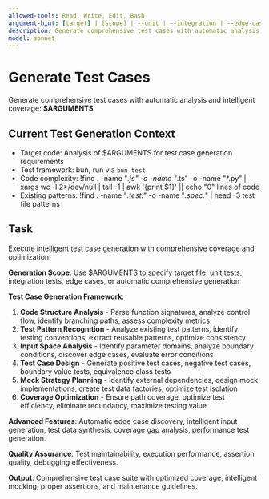 ```yaml
---
allowed-tools: Read, Write, Edit, Bash
argument-hint: [target] | [scope] | --unit | --integration | --edge-cases | --automatic
description: Generate comprehensive test cases with automatic analysis and coverage optimization
model: sonnet
---
```


# Generate Test Cases

Generate comprehensive test cases with automatic analysis and intelligent coverage: **$ARGUMENTS**

## Current Test Generation Context

- Target code: Analysis of $ARGUMENTS for test case generation requirements
- Test framework: bun, run via `bun test`
- Code complexity: !find . -name "*.js" -o -name "*.ts" -o -name "*.py" | xargs wc -l 2>/dev/null | tail -1 | awk '{print $1}' || echo "0" lines of code
- Existing patterns: !find . -name "*.test.*" -o -name "*.spec.*" | head -3 test file patterns

## Task

Execute intelligent test case generation with comprehensive coverage and optimization:

**Generation Scope**: Use $ARGUMENTS to specify target file, unit tests, integration tests, edge cases, or automatic comprehensive generation

**Test Case Generation Framework**:
1. **Code Structure Analysis** - Parse function signatures, analyze control flow, identify branching paths, assess complexity metrics
2. **Test Pattern Recognition** - Analyze existing test patterns, identify testing conventions, extract reusable patterns, optimize consistency
3. **Input Space Analysis** - Identify parameter domains, analyze boundary conditions, discover edge cases, evaluate error conditions
4. **Test Case Design** - Generate positive test cases, negative test cases, boundary value tests, equivalence class tests
5. **Mock Strategy Planning** - Identify external dependencies, design mock implementations, create test data factories, optimize test isolation
6. **Coverage Optimization** - Ensure path coverage, optimize test efficiency, eliminate redundancy, maximize testing value

**Advanced Features**: Automatic edge case discovery, intelligent input generation, test data synthesis, coverage gap analysis, performance test generation.

**Quality Assurance**: Test maintainability, execution performance, assertion quality, debugging effectiveness.

**Output**: Comprehensive test case suite with optimized coverage, intelligent mocking, proper assertions, and maintenance guidelines.
